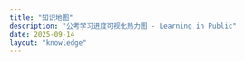 ```yaml
---
title: "知识地图"
description: "公考学习进度可视化热力图 - Learning in Public"
date: 2025-09-14
layout: "knowledge"
---
```


